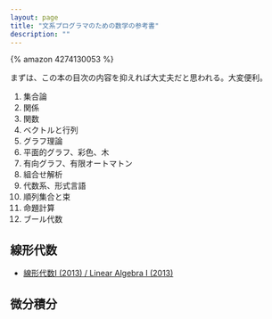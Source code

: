 ```yaml
---
layout: page
title: "文系プログラマのための数学の参考書"
description: ""
---
```


{% amazon 4274130053 %}

まずは、この本の目次の内容を抑えれば大丈夫だと思われる。大変便利。

1. 集合論
2. 関係
3. 関数
4. ベクトルと行列
5. グラフ理論
6. 平面的グラフ、彩色、木
7. 有向グラフ、有限オートマトン
8. 組合せ解析
9. 代数系、形式言語
10. 順列集合と束
11. 命題計算
12. ブール代数

## 線形代数

* [線形代数I (2013) / Linear Algebra I (2013)](https://www.youtube.com/playlist?list=PLmf8las6ISTJP1V20XLrWCIXnMgyJn5ab)

## 微分積分
